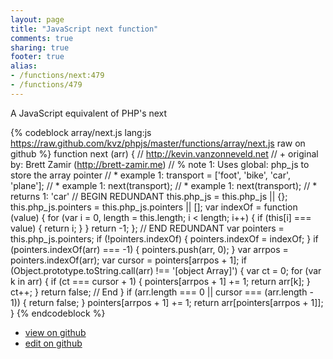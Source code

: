 ```yaml
---
layout: page
title: "JavaScript next function"
comments: true
sharing: true
footer: true
alias:
- /functions/next:479
- /functions/479
---
```

A JavaScript equivalent of PHP's next

{% codeblock array/next.js lang:js https://raw.github.com/kvz/phpjs/master/functions/array/next.js raw on github %}
function next (arr) {
    // http://kevin.vanzonneveld.net
    // +   original by: Brett Zamir (http://brett-zamir.me)
    // %        note 1: Uses global: php_js to store the array pointer
    // *     example 1: transport = ['foot', 'bike', 'car', 'plane'];
    // *     example 1: next(transport);
    // *     example 1: next(transport);
    // *     returns 1: 'car'
    // BEGIN REDUNDANT
    this.php_js = this.php_js || {};
    this.php_js.pointers = this.php_js.pointers || [];
    var indexOf = function (value) {
        for (var i = 0, length = this.length; i < length; i++) {
            if (this[i] === value) {
                return i;
            }
        }
        return -1;
    };
    // END REDUNDANT
    var pointers = this.php_js.pointers;
    if (!pointers.indexOf) {
        pointers.indexOf = indexOf;
    }
    if (pointers.indexOf(arr) === -1) {
        pointers.push(arr, 0);
    }
    var arrpos = pointers.indexOf(arr);
    var cursor = pointers[arrpos + 1];
    if (Object.prototype.toString.call(arr) !== '[object Array]') {
        var ct = 0;
        for (var k in arr) {
            if (ct === cursor + 1) {
                pointers[arrpos + 1] += 1;
                return arr[k];
            }
            ct++;
        }
        return false; // End
    }
    if (arr.length === 0 || cursor === (arr.length - 1)) {
        return false;
    }
    pointers[arrpos + 1] += 1;
    return arr[pointers[arrpos + 1]];
}
{% endcodeblock %}

 - [view on github](https://github.com/kvz/phpjs/blob/master/functions/array/next.js)
 - [edit on github](https://github.com/kvz/phpjs/edit/master/functions/array/next.js)

